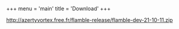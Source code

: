 +++
menu = 'main'
title = 'Download'
+++

http://azertyvortex.free.fr/flamble-release/flamble-dev-21-10-11.zip
